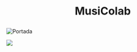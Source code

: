 <h1 align="center">
  <p>MusiColab</p>
</h1>

![Portada](https://github.com/FRodrigoRuiz/proyecto-albumes/assets/93401989/258eadf7-30c5-49a8-a2a9-e470cd7254e7)

<p align="left">
  <img src="https://img.shields.io/badge/STATUS-EN%20DESAROLLO-green">
</p>

